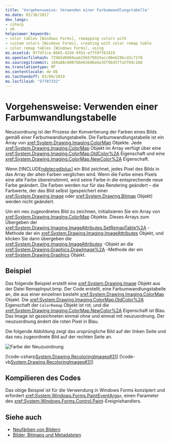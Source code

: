 ```yaml
---
title: 'Vorgehensweise: Verwenden einer Farbumwandlungstabelle'
ms.date: 03/30/2017
dev_langs:
- csharp
- vb
helpviewer_keywords:
- color tables [Windows Forms], remapping colors with
- custom colors [Windows Forms], creating with color remap table
- color remap tables [Windows Forms], using
ms.assetid: 977df1ce-8665-42d4-9fb1-ef7f0ff63419
ms.openlocfilehash: 72965d6968aab256579929acc00e629bcd3c71f0
ms.sourcegitcommit: 160a88c8087b0e63606e6e35f9bd57fa5f69c168
ms.translationtype: MT
ms.contentlocale: de-DE
ms.lasthandoff: 03/09/2019
ms.locfileid: "57707332"
---
```

# <a name="how-to-use-a-color-remap-table"></a>Vorgehensweise: Verwenden einer Farbumwandlungstabelle
Neuzuordnung ist der Prozess der Konvertierung der Farben eines Bilds gemäß einer Farbumwandlungstabelle. Die Farbumwandlungstabelle ist ein Array von <xref:System.Drawing.Imaging.ColorMap> Objekte. Jede <xref:System.Drawing.Imaging.ColorMap> Objekt im Array verfügt über eine <xref:System.Drawing.Imaging.ColorMap.OldColor%2A> Eigenschaft und eine <xref:System.Drawing.Imaging.ColorMap.NewColor%2A> Eigenschaft.  
  
 Wenn [!INCLUDE[ndptecgdiplus](../../../../includes/ndptecgdiplus-md.md)] ein Bild zeichnet, jedes Pixel des Bilds in das Array der alten Farben verglichen wird. Wenn die Farbe eines Pixels eine alte Farbe übereinstimmt, wird seine Farbe in die entsprechende neue Farbe geändert. Die Farben werden nur für das Rendering geändert – die Farbwerte, der das Bild selbst (gespeichert einer <xref:System.Drawing.Image> oder <xref:System.Drawing.Bitmap> Objekt) werden nicht geändert.  
  
 Um ein neu zugeordnetes Bild zu zeichnen, initialisieren Sie ein Array von <xref:System.Drawing.Imaging.ColorMap> Objekte. Dieses Arrays zum Übergeben der <xref:System.Drawing.Imaging.ImageAttributes.SetRemapTable%2A> -Methode der ein <xref:System.Drawing.Imaging.ImageAttributes> Objekt, und klicken Sie dann übergeben die <xref:System.Drawing.Imaging.ImageAttributes> -Objekt an die <xref:System.Drawing.Graphics.DrawImage%2A> -Methode der ein <xref:System.Drawing.Graphics> Objekt.  
  
## <a name="example"></a>Beispiel  
 Das folgende Beispiel erstellt eine <xref:System.Drawing.Image> Objekt aus der Datei RemapInput.bmp. Der Code erstellt, eine Farbumwandlungstabelle an, die aus einer einzelnen besteht <xref:System.Drawing.Imaging.ColorMap> Objekt. Die <xref:System.Drawing.Imaging.ColorMap.OldColor%2A> Eigenschaft der `ColorRemap` Objekt ist rot, und die <xref:System.Drawing.Imaging.ColorMap.NewColor%2A> Eigenschaft ist Blau. Das Image ist gezeichneten einmal ohne und einmal mit neuzuordnung. Der neuzuordnung ändert die roten Pixel in Blau.  
  
 Die folgende Abbildung zeigt das ursprüngliche Bild auf der linken Seite und das neu zugeordnete Bild auf der rechten Seite an.  
  
 ![Farbe der Neuzuordnung](./media/colortrans7.png "colortrans7")  
  
 [!code-csharp[System.Drawing.RecoloringImages#31](~/samples/snippets/csharp/VS_Snippets_Winforms/System.Drawing.RecoloringImages/CS/Class1.cs#31)]
 [!code-vb[System.Drawing.RecoloringImages#31](~/samples/snippets/visualbasic/VS_Snippets_Winforms/System.Drawing.RecoloringImages/VB/Class1.vb#31)]  
  
## <a name="compiling-the-code"></a>Kompilieren des Codes  
 Das obige Beispiel ist für die Verwendung in Windows Forms konzipiert und erfordert <xref:System.Windows.Forms.PaintEventArgs>`e`, einen Parameter des <xref:System.Windows.Forms.Control.Paint>-Ereignishandlers.  
  
## <a name="see-also"></a>Siehe auch
- [Neufärben von Bildern](recoloring-images.md)
- [Bilder, Bitmaps und Metadateien](images-bitmaps-and-metafiles.md)
